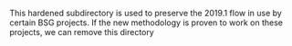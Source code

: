 This hardened subdirectory is used to preserve the 2019.1 flow in use by certain BSG projects. If the new methodology is proven to work on these projects, we can remove this directory
